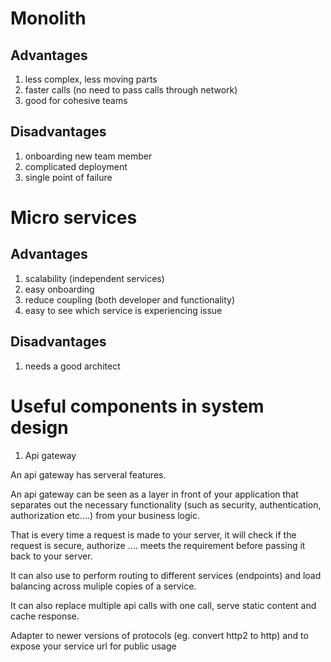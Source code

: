 # Monolith

## Advantages

1. less complex, less moving parts
2. faster calls (no need to pass calls through network)
3. good for cohesive teams

## Disadvantages

1. onboarding new team member
2. complicated deployment
3. single point of failure

# Micro services

## Advantages

1. scalability (independent services)
2. easy onboarding
3. reduce coupling (both developer and functionality)
4. easy to see which service is experiencing issue

## Disadvantages

1. needs a good architect

# Useful components in system design

1. Api gateway

An api gateway has serveral features.

An api gateway can be seen as a layer in front of your application that separates out the necessary functionality (such as security, authentication, authorization etc....) from your business logic.

That is every time a request is made to your server, it will check if the request is secure, authorize .... meets the requirement before passing it back to your server.

It can also use to perform routing to different services (endpoints) and load balancing across muliple copies of a service.

It can also replace multiple api calls with one call, serve static content and cache response.

Adapter to newer versions of protocols (eg. convert http2 to http) and to expose your service url for public usage
